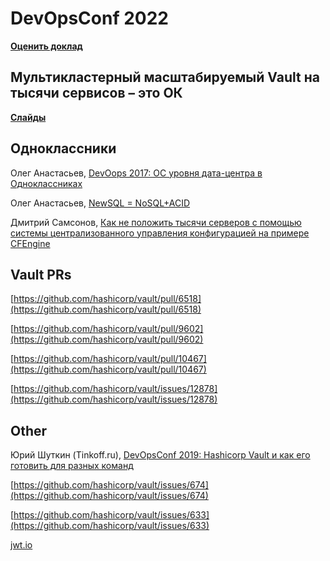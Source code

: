 # DevOpsConf 2022

**[Оценить доклад](https://conf.ontico.ru/online/dtc2022/details/4173737)**


## Мультикластерный масштабируемый Vault на тысячи сервисов – это ОК
**[Слайды](vault-devopsconf2022.pdf)**

## Одноклассники

Олег Анастасьев, [DevOops 2017: ОС уровня дата-центра в Одноклассниках](https://www.youtube.com/watch?v=eJShMFzDV6g)

Олег Анастасьев, [NewSQL = NoSQL+ACID](https://habr.com/ru/company/odnoklassniki/blog/417593/)

Дмитрий Самсонов, [Как не положить тысячи серверов с помощью системы централизованного управления конфигурацией на примере CFEngine](https://habr.com/ru/company/odnoklassniki/blog/342300/)


## Vault PRs

[https://github.com/hashicorp/vault/pull/6518](https://github.com/hashicorp/vault/pull/6518)

[https://github.com/hashicorp/vault/pull/9602](https://github.com/hashicorp/vault/pull/9602)

[https://github.com/hashicorp/vault/pull/10467](https://github.com/hashicorp/vault/pull/10467)

[https://github.com/hashicorp/vault/issues/12878](https://github.com/hashicorp/vault/issues/12878)



## Other

Юрий Шуткин (Tinkoff.ru), [DevOpsConf 2019: Hashicorp Vault и как его готовить для разных команд](https://www.youtube.com/watch?v=pP8909tFllM)

[https://github.com/hashicorp/vault/issues/674](https://github.com/hashicorp/vault/issues/674)

[https://github.com/hashicorp/vault/issues/633](https://github.com/hashicorp/vault/issues/633)

[jwt.io](https://jwt.io)
